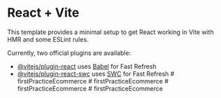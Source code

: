 # React + Vite

This template provides a minimal setup to get React working in Vite with HMR and some ESLint rules.

Currently, two official plugins are available:

- [@vitejs/plugin-react](https://github.com/vitejs/vite-plugin-react/blob/main/packages/plugin-react/README.md) uses [Babel](https://babeljs.io/) for Fast Refresh
- [@vitejs/plugin-react-swc](https://github.com/vitejs/vite-plugin-react-swc) uses [SWC](https://swc.rs/) for Fast Refresh
#   f i r s t P r a c t i c e E c o m m e r c e  
 #   f i r s t P r a c t i c e E c o m m e r c e  
 #   f i r s t P r a c t i c e E c o m m e r c e  
 #   f i r s t P r a c t i c e E c o m m e r c e  
 